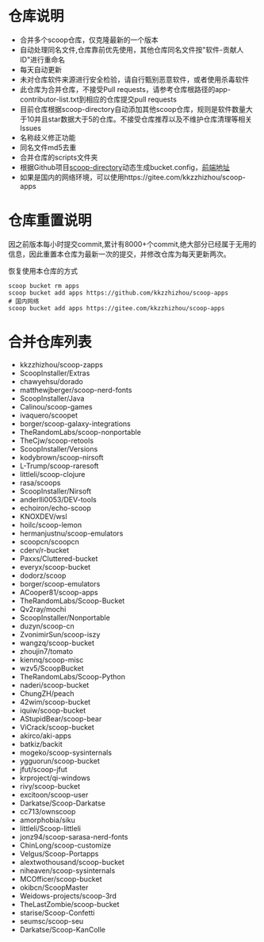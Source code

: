 # 仓库说明

- 合并多个scoop仓库，仅克隆最新的一个版本
- 自动处理同名文件,仓库靠前优先使用，其他仓库同名文件按"软件-贡献人ID"进行重命名
- 每天自动更新
- 未对仓库软件来源进行安全检验，请自行甄别恶意软件，或者使用杀毒软件
- 此仓库为合并仓库，不接受Pull requests，请参考仓库根路径的app-contributor-list.txt到相应的仓库提交pull requests
- 目前仓库根据scoop-directory自动添加其他scoop仓库，规则是软件数量大于10并且star数据大于5的仓库。不接受仓库推荐以及不维护仓库清理等相关Issues
- 名称歧义修正功能
- 同名文件md5去重
- 合并仓库的scripts文件夹
- 根据Github项目[scoop-directory](https://github.com/rasa/scoop-directory)动态生成bucket.config，[前端地址](https://rasa.github.io/scoop-directory/)
- 如果是国内的网络环境，可以使用https://gitee.com/kkzzhizhou/scoop-apps

# 仓库重置说明

因之前版本每小时提交commit,累计有8000+个commit,绝大部分已经属于无用的信息，因此重置本仓库为最新一次的提交，并修改仓库为每天更新两次。

恢复使用本仓库的方式

```
scoop bucket rm apps
scoop bucket add apps https://github.com/kkzzhizhou/scoop-apps
# 国内网络
scoop bucket add apps https://gitee.com/kkzzhizhou/scoop-apps
```

# 合并仓库列表

- kkzzhizhou/scoop-zapps
- ScoopInstaller/Extras
- chawyehsu/dorado
- matthewjberger/scoop-nerd-fonts
- ScoopInstaller/Java
- Calinou/scoop-games
- ivaquero/scoopet
- borger/scoop-galaxy-integrations
- TheRandomLabs/scoop-nonportable
- TheCjw/scoop-retools
- ScoopInstaller/Versions
- kodybrown/scoop-nirsoft
- L-Trump/scoop-raresoft
- littleli/scoop-clojure
- rasa/scoops
- ScoopInstaller/Nirsoft
- anderlli0053/DEV-tools
- echoiron/echo-scoop
- KNOXDEV/wsl
- hoilc/scoop-lemon
- hermanjustnu/scoop-emulators
- scoopcn/scoopcn
- cderv/r-bucket
- Paxxs/Cluttered-bucket
- everyx/scoop-bucket
- dodorz/scoop
- borger/scoop-emulators
- ACooper81/scoop-apps
- TheRandomLabs/Scoop-Bucket
- Qv2ray/mochi
- ScoopInstaller/Nonportable
- duzyn/scoop-cn
- ZvonimirSun/scoop-iszy
- wangzq/scoop-bucket
- zhoujin7/tomato
- kiennq/scoop-misc
- wzv5/ScoopBucket
- TheRandomLabs/Scoop-Python
- naderi/scoop-bucket
- ChungZH/peach
- 42wim/scoop-bucket
- iquiw/scoop-bucket
- AStupidBear/scoop-bear
- ViCrack/scoop-bucket
- akirco/aki-apps
- batkiz/backit
- mogeko/scoop-sysinternals
- ygguorun/scoop-bucket
- jfut/scoop-jfut
- krproject/qi-windows
- rivy/scoop-bucket
- excitoon/scoop-user
- Darkatse/Scoop-Darkatse
- cc713/ownscoop
- amorphobia/siku
- littleli/Scoop-littleli
- jonz94/scoop-sarasa-nerd-fonts
- ChinLong/scoop-customize
- Velgus/Scoop-Portapps
- alextwothousand/scoop-bucket
- niheaven/scoop-sysinternals
- MCOfficer/scoop-bucket
- okibcn/ScoopMaster
- Weidows-projects/scoop-3rd
- TheLastZombie/scoop-bucket
- starise/Scoop-Confetti
- seumsc/scoop-seu
- Darkatse/Scoop-KanColle
